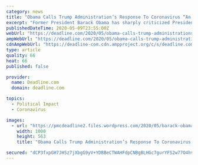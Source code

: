 ```yaml
---
category: news
title: "Obama Calls Trump Administration’s Response To Coronavirus “An Absolute Chaotic Disaster”"
excerpt: "Former President Barack Obama has sharply criticized President Donald Trump’s handling of the coronavirus pandemic, describing the administration’s response as “an absolute chaotic disaster”"
publishedDateTime: 2020-05-09T23:55:00Z
webUrl: "https://deadline.com/2020/05/obama-calls-trump-administrations-response-to-coronavirus-an-absolute-chaotic-disaster-1202930674/"
ampWebUrl: "https://deadline.com/2020/05/obama-calls-trump-administrations-response-to-coronavirus-an-absolute-chaotic-disaster-1202930674/amp/"
cdnAmpWebUrl: "https://deadline-com.cdn.ampproject.org/c/s/deadline.com/2020/05/obama-calls-trump-administrations-response-to-coronavirus-an-absolute-chaotic-disaster-1202930674/amp/"
type: article
quality: 66
heat: 66
published: false

provider:
  name: Deadline.com
  domain: deadline.com

topics:
  - Political Impact
  - Coronavirus

images:
  - url: "https://pmcdeadline2.files.wordpress.com/2020/05/barack-obama-and-donald-trump.jpg?w=1000"
    width: 1000
    height: 563
    title: "Obama Calls Trump Administration’s Response To Coronavirus “An Absolute Chaotic Disaster”"

secured: "dCP3fxpGH7JHSz7jXbgG9yV+YDBBeCTWAHFdpCNBgBLHGc7gurYFS2w77O4hvS3f8ZwoRmrfre29Toh/0XkkE1qyZ0NN50cJaM/Kmc+b7or/rXZ1vIh6MMSffk5x+/agjWlbUb8XQESK+FhZWEBKAfQo/fRn7JIkIvXS0CD5LKzi/gRrTg9mDeIGsZKfP3b5C/CeMvtqvOIdq3wmYh4+Mut5Hlu07X+9NAo3gWpcK3M+jGIaKLv0etcZN8bUxrO4vpgpOA4EmqZQVBpaMOoPV81D3K3cEXgWwhl+crTUJppz1m3vsvKix51Wgkddlzfu;SRKIYoxg6wpZ3ZZcU7zRaQ=="
---
```


